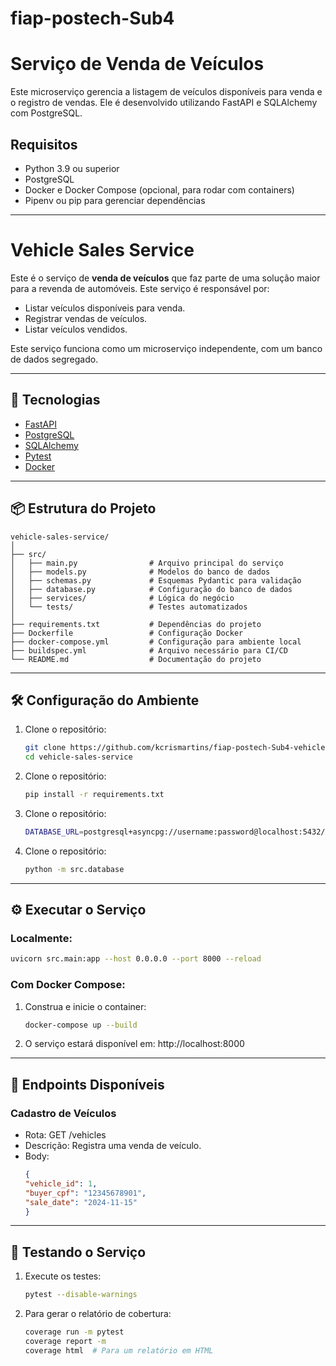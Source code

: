 # fiap-postech-Sub4
# Serviço de Venda de Veículos

Este microserviço gerencia a listagem de veículos disponíveis para venda e o registro de vendas. Ele é desenvolvido utilizando FastAPI e SQLAlchemy com PostgreSQL.

## **Requisitos**

- Python 3.9 ou superior
- PostgreSQL
- Docker e Docker Compose (opcional, para rodar com containers)
- Pipenv ou pip para gerenciar dependências

---

# Vehicle Sales Service

Este é o serviço de **venda de veículos** que faz parte de uma solução maior para a revenda de automóveis. Este serviço é responsável por:
- Listar veículos disponíveis para venda.
- Registrar vendas de veículos.
- Listar veículos vendidos.

Este serviço funciona como um microserviço independente, com um banco de dados segregado.

---

## 🚀 Tecnologias

- [FastAPI](https://fastapi.tiangolo.com/)
- [PostgreSQL](https://www.postgresql.org/)
- [SQLAlchemy](https://www.sqlalchemy.org/)
- [Pytest](https://pytest.org/)
- [Docker](https://www.docker.com/)

---

## 📦 Estrutura do Projeto

```plaintext
vehicle-sales-service/
│
├── src/
│   ├── main.py                # Arquivo principal do serviço
│   ├── models.py              # Modelos do banco de dados
│   ├── schemas.py             # Esquemas Pydantic para validação
│   ├── database.py            # Configuração do banco de dados
│   ├── services/              # Lógica do negócio
│   └── tests/                 # Testes automatizados
│
├── requirements.txt           # Dependências do projeto
├── Dockerfile                 # Configuração Docker
├── docker-compose.yml         # Configuração para ambiente local
├── buildspec.yml              # Arquivo necessário para CI/CD
└── README.md                  # Documentação do projeto
```

---


## 🛠️ Configuração do Ambiente

1. Clone o repositório:
   ```bash
   git clone https://github.com/kcrismartins/fiap-postech-Sub4-vehicle-sales-service.git
   cd vehicle-sales-service
2. Clone o repositório:
   ```bash
   pip install -r requirements.txt
3. Clone o repositório:
   ```bash
   DATABASE_URL=postgresql+asyncpg://username:password@localhost:5432/sales_service_db
4. Clone o repositório:
   ```bash
   python -m src.database

---

## ⚙️ Executar o Serviço

### Localmente:
   ```bash
   uvicorn src.main:app --host 0.0.0.0 --port 8000 --reload
   ```

### Com Docker Compose:

1. Construa e inicie o container:
   ```bash
   docker-compose up --build
2. O serviço estará disponível em: http://localhost:8000

---

## 📂 Endpoints Disponíveis

### Cadastro de Veículos

- Rota: GET /vehicles
- Descrição: Registra uma venda de veículo.
- Body:
   ```json
   {
  "vehicle_id": 1,
  "buyer_cpf": "12345678901",
  "sale_date": "2024-11-15"
   }
   ```

---

## 🧪 Testando o Serviço

1. Execute os testes:
   ```bash
   pytest --disable-warnings

2. Para gerar o relatório de cobertura:
    ```bash
    coverage run -m pytest
   coverage report -m
   coverage html  # Para um relatório em HTML

